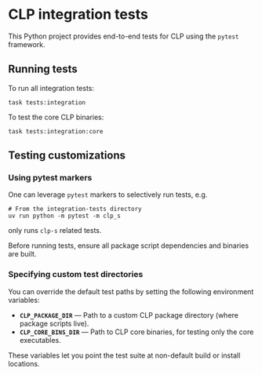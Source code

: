 # CLP integration tests

This Python project provides end-to-end tests for CLP using the `pytest` framework.

## Running tests

To run all integration tests:

```
task tests:integration
```

To test the core CLP binaries:

```
task tests:integration:core
```

## Testing customizations

### Using pytest markers

One can leverage `pytest` markers to selectively run tests, e.g.

```
# From the integration-tests directory
uv run python -m pytest -m clp_s
```

only runs `clp-s` related tests.

Before running tests, ensure all package script dependencies and binaries are built.

### Specifying custom test directories

You can override the default test paths by setting the following environment variables:

- **`CLP_PACKAGE_DIR`** — Path to a custom CLP package directory (where package scripts live).
- **`CLP_CORE_BINS_DIR`** — Path to CLP core binaries, for testing only the core executables.

These variables let you point the test suite at non-default build or install locations.
